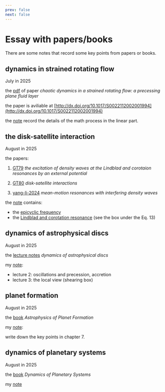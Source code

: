 ```yaml
---
prev: false
next: false
---
```


# Essay with papers/books

There are some notes that record some key points from papers or books.

## dynamics in strained rotating flow

July in 2025

the [pdf](/read/chaotic-dynamics-in-a-strained-rotating-flow-a-precessing-plane-fluid-layer.pdf) of paper *chaotic dynamics in a strained rotating flow: a precessing plane fluid layer*

the paper is aviliable at [http://dx.doi.org/10.1017/S0022112002001994](http://dx.doi.org/10.1017/S0022112002001994)

the [note](/read/dynamics-in-strained-rorating-flow) record the details of the math process in the linear part.

## the disk-satellite interaction

August in 2025

the papers:

1. [GT79](/read/goldreich-tremaine-1979.pdf) *the excitation of density waves at the Lindblad and corotaion resonances by an external potential*

2. [GT80](/read/goldreich-tremaine-1980.pdf) *disk-satellite interactions*

3. [yang-li-2024](/read/yang-li-2024.pdf) *mean-motion resonances with interfering density waves*

the [note](/read/disk-satellite) contains:

- the [epicyclic frequency](/read/disk-satellite#basic-conception)
- the [Lindblad and corotation resonance](/read/disk-satellite#ii-basic-equations) (see the box under the Eq. 13)

## dynamics of astrophysical discs

August in 2025

the [lecture notes](/read/ogilvie-disk-dynamics.pdf) *dynamics of astrophysical discs*

my [note](/read/dynamics_discs):

- lecture 2: oscillations and precession, accretion
- lecture 3: the local view (shearing box)

## planet formation

August in 2025

the [book](/read/planet-formation.pdf) *Astrophysics of Planet Formation*

my [note](/read/planet_formation):

write down the key points in chapter 7.

## dynamics of planetary systems

August in 2025

the [book](/read/Tremaine-Dynamics-of-Planetary-Systems.pdf) *Dynamics of Planetary Systems*

my [note](/read/dynamics_planetary_systems)
